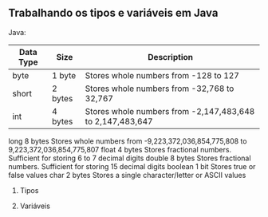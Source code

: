 ## Trabalhando os tipos e variáveis em Java

Java:

|Data Type | Size |	Description
| --- | --- | --- |
|byte	    |        1 byte	   |     Stores whole numbers from -128 to 127
|short	    |        2 bytes   |     Stores whole numbers from -32,768 to 32,767
|int	    |        4 bytes   |     Stores whole numbers from -2,147,483,648 to 2,147,483,647
long	            8 bytes	        Stores whole numbers from -9,223,372,036,854,775,808 to 9,223,372,036,854,775,807
float	            4 bytes	        Stores fractional numbers. Sufficient for storing 6 to 7 decimal digits
double	            8 bytes	        Stores fractional numbers. Sufficient for storing 15 decimal digits
boolean	            1 bit	        Stores true or false values
char	            2 bytes	        Stores a single character/letter or ASCII values

1) Tipos 

2) Variáveis
